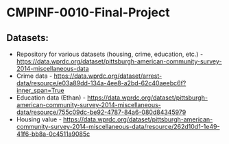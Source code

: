 # CMPINF-0010-Final-Project

## Datasets:
* Repository for various datasets (housing, crime, education, etc.) - https://data.wprdc.org/dataset/pittsburgh-american-community-survey-2014-miscellaneous-data
* Crime data - https://data.wprdc.org/dataset/arrest-data/resource/e03a89dd-134a-4ee8-a2bd-62c40aeebc6f?inner_span=True
* Education data (Ethan) - https://data.wprdc.org/dataset/pittsburgh-american-community-survey-2014-miscellaneous-data/resource/755c09dc-be92-4787-84a6-080d84345979
* Housing value - https://data.wprdc.org/dataset/pittsburgh-american-community-survey-2014-miscellaneous-data/resource/262d10d1-1e49-41f6-bb8a-0c4511a9085c
